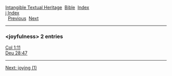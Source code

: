 [Intangible Textual Heritage](../../index)  [Bible](../index) 
[Index](index)   
[j Index](_j_)  
  [Previous](c06351)  [Next](c06353) 

------------------------------------------------------------------------

### &lt;joyfulness&gt; 2 entries

[Col 1:11](../kjv/col001.htm#011)  
[Deu 28:47](../kjv/deu028.htm#047)  

------------------------------------------------------------------------

[Next: joying (1)](c06353)
